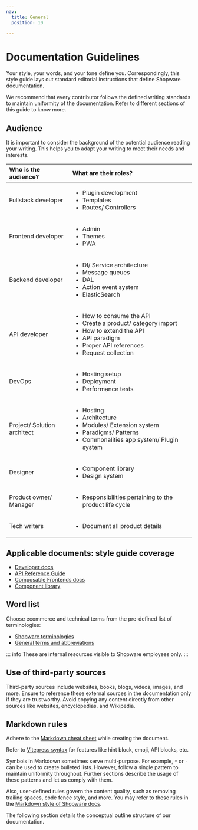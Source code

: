 ```yaml
---
nav:
  title: General
  position: 10

---
```


# Documentation Guidelines

Your style, your words, and your tone define you. Correspondingly, this style guide lays out standard editorial instructions that define Shopware documentation.

We recommend that every contributor follows the defined writing standards to maintain uniformity of the documentation. Refer to different sections of this guide to know more.

## Audience

It is important to consider the background of the potential audience reading your writing. This helps you to adapt your writing to meet their needs and interests.

| Who is the audience? | What are their roles? |
| :--- | :--- |
| Fullstack developer | <ul><li>Plugin development</li><li>Templates</li><li>Routes/ Controllers</li></ul>|
| Frontend developer | <ul><li>Admin</li><li>Themes</li><li>PWA</li></ul>  |
| Backend developer | <ul><li>DI/ Service architecture</li><li>Message queues</li><li>DAL</li><li>Action event system</li><li>ElasticSearch</li></ul> |
| API developer  | <ul><li>How to consume the API</li><li>Create a product/ category import</li><li>How to extend the API</li><li>API paradigm</li><li>Proper API references</li><li>Request collection</li></ul> |
| DevOps  | <ul><li>Hosting setup</li><li>Deployment</li><li>Performance tests</li></ul> |
| Project/ Solution architect | <ul><li>Hosting</li><li>Architecture</li><li>Modules/ Extension system</li><li>Paradigms/ Patterns</li><li>Commonalities app system/ Plugin system</li></ul> |
| Designer | <ul><li>Component library</li><li>Design system</li></ul> |
| Product owner/ Manager | <ul><li>Responsibilities pertaining to the product life cycle</li></ul> |
| Tech writers | <ul><li>Document all product details</li></ul> |

## Applicable documents: style guide coverage

* [Developer docs](https://developer.shopware.com/docs/)
* [API Reference Guide](https://shopware.stoplight.io/)
* [Composable Frontends docs](https://frontends.shopware.com/)
* [Component library](https://component-library.shopware.com/)

## Word list

Choose ecommerce and technical terms from the pre-defined list of terminologies:

* [Shopware terminologies](https://shopware.atlassian.net/wiki/spaces/pr/pages/19249037615/Shopware+terminology)
* [General terms and abbreviations](https://shopware.atlassian.net/wiki/spaces/BGE/pages/735426953/Our+corporate+communications)

::: info
These are internal resources visible to Shopware employees only.
:::

## Use of third-party sources

Third-party sources include websites, books, blogs, videos, images, and more. Ensure to reference these external sources in the documentation only if they are trustworthy. Avoid copying any content directly from other sources like websites, encyclopedias, and Wikipedia.

## Markdown rules

Adhere to the [Markdown cheat sheet](https://www.markdownguide.org/cheat-sheet/) while creating the document.

Refer to [Vitepress syntax](https://vitepress.dev/guide/markdown) for features like hint block, emoji, API blocks, etc.

Symbols in Markdown sometimes serve multi-purpose. For example, `*` or `-` can be used to create bulleted lists. However, follow a single pattern to maintain uniformity throughout. Further sections describe the usage of these patterns and let us comply with them.

Also, user-defined rules govern the content quality, such as removing trailing spaces, code fence style, and more. You may refer to these rules in the [Markdown style of Shopware docs](https://github.com/shopware/docs/blob/master/.markdownlint.yml).

The following section details the conceptual outline structure of our documentation.
